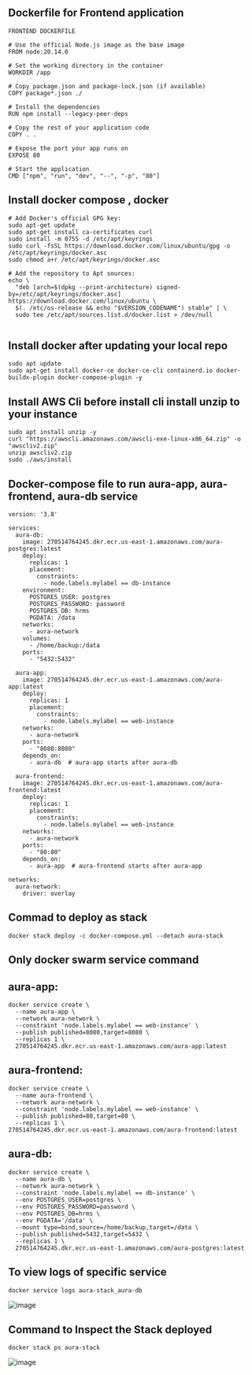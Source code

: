 ## Dockerfile for Frontend application

~~~~
FRONTEND DOCKERFILE

# Use the official Node.js image as the base image
FROM node:20.14.0

# Set the working directory in the container
WORKDIR /app

# Copy package.json and package-lock.json (if available)
COPY package*.json ./

# Install the dependencies
RUN npm install --legacy-peer-deps

# Copy the rest of your application code
COPY . .

# Expose the port your app runs on
EXPOSE 80

# Start the application
CMD ["npm", "run", "dev", "--", "-p", "80"]
~~~~
## Install docker compose , docker 
~~~~
# Add Docker's official GPG key:
sudo apt-get update
sudo apt-get install ca-certificates curl
sudo install -m 0755 -d /etc/apt/keyrings
sudo curl -fsSL https://download.docker.com/linux/ubuntu/gpg -o /etc/apt/keyrings/docker.asc
sudo chmod a+r /etc/apt/keyrings/docker.asc

# Add the repository to Apt sources:
echo \
  "deb [arch=$(dpkg --print-architecture) signed-by=/etc/apt/keyrings/docker.asc] https://download.docker.com/linux/ubuntu \
  $(. /etc/os-release && echo "$VERSION_CODENAME") stable" | \
  sudo tee /etc/apt/sources.list.d/docker.list > /dev/null
 
~~~~

## Install docker after updating your local repo
~~~~
sudo apt update
sudo apt-get install docker-ce docker-ce-cli containerd.io docker-buildx-plugin docker-compose-plugin -y
~~~~
## Install AWS Cli before install cli install unzip to your instance
~~~~
sudo apt install unzip -y
curl "https://awscli.amazonaws.com/awscli-exe-linux-x86_64.zip" -o "awscliv2.zip"
unzip awscliv2.zip
sudo ./aws/install
~~~~
## Docker-compose file to run aura-app, aura-frontend, aura-db service
~~~~
version: '3.8'

services:
  aura-db:
    image: 270514764245.dkr.ecr.us-east-1.amazonaws.com/aura-postgres:latest
    deploy:
      replicas: 1
      placement:
        constraints:
          - node.labels.mylabel == db-instance
    environment:
      POSTGRES_USER: postgres
      POSTGRES_PASSWORD: password
      POSTGRES_DB: hrms
      PGDATA: /data
    networks:
      - aura-network
    volumes:
      - /home/backup:/data
    ports:
      - "5432:5432"

  aura-app:
    image: 270514764245.dkr.ecr.us-east-1.amazonaws.com/aura-app:latest
    deploy:
      replicas: 1
      placement:
        constraints:
          - node.labels.mylabel == web-instance
    networks:
      - aura-network
    ports:
      - "8080:8080"
    depends_on:
      - aura-db  # aura-app starts after aura-db

  aura-frontend:
    image: 270514764245.dkr.ecr.us-east-1.amazonaws.com/aura-frontend:latest
    deploy:
      replicas: 1
      placement:
        constraints:
          - node.labels.mylabel == web-instance
    networks:
      - aura-network
    ports:
      - "80:80"
    depends_on:
      - aura-app  # aura-frontend starts after aura-app

networks:
  aura-network:
    driver: overlay
~~~~

## Commad to deploy as stack
~~~~
docker stack deploy -c docker-compose.yml --detach aura-stack
~~~~
## Only docker swarm service command 
## aura-app:
~~~~
docker service create \
  --name aura-app \
  --network aura-network \
  --constraint 'node.labels.mylabel == web-instance' \
  --publish published=8080,target=8080 \
  --replicas 1 \
  270514764245.dkr.ecr.us-east-1.amazonaws.com/aura-app:latest
~~~~
## aura-frontend:
~~~~
docker service create \
  --name aura-frontend \
  --network aura-network \
  --constraint 'node.labels.mylabel == web-instance' \
  --publish published=80,target=80 \
  --replicas 1 \
270514764245.dkr.ecr.us-east-1.amazonaws.com/aura-frontend:latest
~~~~
## aura-db:
~~~~
docker service create \
  --name aura-db \
  --network aura-network \
  --constraint 'node.labels.mylabel == db-instance' \
  --env POSTGRES_USER=postgres \
  --env POSTGRES_PASSWORD=password \
  --env POSTGRES_DB=hrms \
  --env PGDATA='/data' \
  --mount type=bind,source=/home/backup,target=/data \
  --publish published=5432,target=5432 \
  --replicas 1 \
  270514764245.dkr.ecr.us-east-1.amazonaws.com/aura-postgres:latest
~~~~

## To view logs of specific service
~~~~
docker service logs aura-stack_aura-db
~~~~
![image](https://github.com/user-attachments/assets/d0418d6e-4dec-4f0e-b2bc-b66b01bab53e)

## Command to Inspect the Stack deployed 
~~~~
docker stack ps aura-stack
~~~~
![image](https://github.com/user-attachments/assets/3ee6b5cb-b971-448f-a8fa-a234c350c40d)

## 
